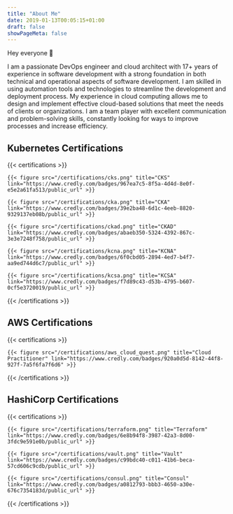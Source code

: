 ```yaml
---
title: "About Me"
date: 2019-01-13T00:05:15+01:00
draft: false
showPageMeta: false
---
```


Hey everyone 👋

I am a passionate DevOps engineer and cloud architect with 17+ years of experience in software development with a strong foundation in both technical and operational aspects of software development.
I am skilled in using automation tools and technologies to streamline the development and deployment process.
My experience in cloud computing allows me to design and implement effective cloud-based solutions that meet the needs of clients or organizations.
I am a team player with excellent communication and problem-solving skills, constantly looking for ways to improve processes and increase efficiency.

## Kubernetes Certifications

{{< certifications >}}

    {{< figure src="/certifications/cks.png" title="CKS" link="https://www.credly.com/badges/967ea7c5-8f5a-4d4d-8e0f-e5e2a61fa513/public_url" >}}
    
    {{< figure src="/certifications/cka.png" title="CKA" link="https://www.credly.com/badges/39e2ba48-6d1c-4eeb-8820-9329137eb08b/public_url" >}}
    
    {{< figure src="/certifications/ckad.png" title="CKAD" link="https://www.credly.com/badges/abaeb350-5324-4392-867c-3e3e7248f758/public_url" >}}
    
    {{< figure src="/certifications/kcna.png" title="KCNA" link="https://www.credly.com/badges/6f0cbd05-2894-4ed7-b4f7-aa9ed744d6c7/public_url" >}}
    
    {{< figure src="/certifications/kcsa.png" title="KCSA" link="https://www.credly.com/badges/f7d89c43-d53b-4795-b607-0cf5e3720019/public_url" >}}
    
{{< /certifications >}}

## AWS Certifications

{{< certifications >}}

    {{< figure src="/certifications/aws_cloud_quest.png" title="Cloud Practitioner" link="https://www.credly.com/badges/920a0d5d-8142-44f8-927f-7a5f6fa7f6d6" >}}

{{< /certifications >}}

## HashiCorp Certifications

{{< certifications >}}

    {{< figure src="/certifications/terraform.png" title="Terraform" link="https://www.credly.com/badges/6e8b94f8-3987-42a3-8d00-3fdc9e591e0b/public_url" >}}
    
    {{< figure src="/certifications/vault.png" title="Vault" link="https://www.credly.com/badges/c99bdc40-c011-41b6-beca-57cd606c9cdb/public_url" >}}
    
    {{< figure src="/certifications/consul.png" title="Consul" link="https://www.credly.com/badges/a0812793-bbb3-4650-a30e-676c7354183d/public_url" >}}

{{< /certifications >}}

